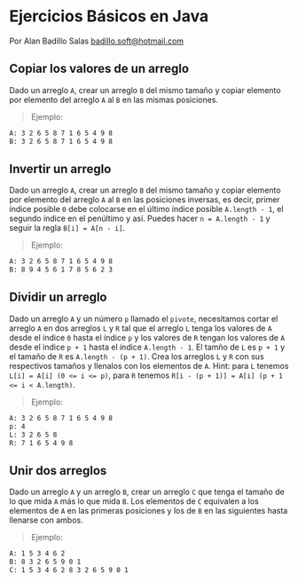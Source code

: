 # Ejercicios Básicos en Java

Por Alan Badillo Salas badillo.soft@hotmail.com

## Copiar los valores de un arreglo

Dado un arreglo `A`, crear un arreglo `B` del mismo tamaño y copiar elemento por elemento del arreglo `A` al `B` en las mismas posiciones.

> Ejemplo:

~~~txt
A: 3 2 6 5 8 7 1 6 5 4 9 8
B: 3 2 6 5 8 7 1 6 5 4 9 8
~~~

## Invertir un arreglo

Dado un arreglo `A`, crear un arreglo `B` del mismo tamaño y copiar elemento por elemento del arreglo `A` al `B` en las posiciones inversas, es decir, primer índice posible `0` debe colocarse en el último índice posible `A.length - 1`, el segundo índice en el penúltimo y así. Puedes hacer `n = A.length - 1` y seguir la regla `B[i] = A[n - i]`.

> Ejemplo:

~~~txt
A: 3 2 6 5 8 7 1 6 5 4 9 8
B: 8 9 4 5 6 1 7 8 5 6 2 3
~~~

## Dividir un arreglo

Dado un arreglo `A` y un número `p` llamado el `pivote`, necesitamos cortar el arreglo `A` en dos arreglos `L` y `R` tal que el arreglo `L` tenga los valores de `A` desde el índice `0` hasta el índice `p` y los valores de `R` tengan los valores de `A` desde el ìndice `p + 1` hasta el índice `A.length - 1`. El tamño de `L` es `p + 1` y el tamaño de `R` es `A.length - (p + 1)`. Crea los arreglos `L` y `R` con sus respectivos tamaños y llenalos con los elementos de `A`. Hint: para `L` tenemos `L[i] = A[i] (0 <= i <= p)`, para `R` tenemos `R[i - (p + 1)] = A[i] (p + 1 <= i < A.length)`.

> Ejemplo:

~~~txt
A: 3 2 6 5 8 7 1 6 5 4 9 8
p: 4
L: 3 2 6 5 8
R: 7 1 6 5 4 9 8
~~~

## Unir dos arreglos

Dado un arreglo `A` y un arreglo `B`, crear un arreglo `C` que tenga el tamaño de lo que mida `A` más lo que mida `B`. Los elementos de `C` equivalen a los elementos de `A` en las primeras posiciones y los de `B` en las siguientes hasta llenarse con ambos.

> Ejemplo:

~~~txt
A: 1 5 3 4 6 2
B: 8 3 2 6 5 9 0 1
C: 1 5 3 4 6 2 8 3 2 6 5 9 0 1
~~~